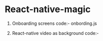 # React-native-magic

1. Onboarding screens code:- onbording.js

2. React-native video as background code:- 
